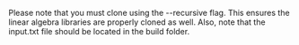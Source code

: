 Please note that you must clone using the --recursive flag. This ensures the linear algebra libraries are properly cloned as well. Also, note that the input.txt file should be located in the build folder.
